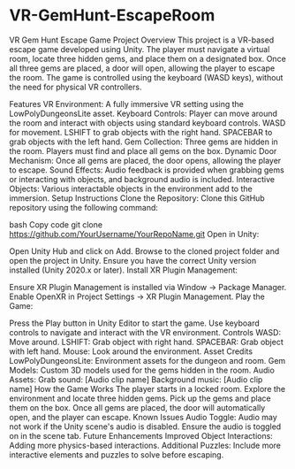 # VR-GemHunt-EscapeRoom
 
VR Gem Hunt Escape Game
Project Overview
This project is a VR-based escape game developed using Unity. The player must navigate a virtual room, locate three hidden gems, and place them on a designated box. Once all three gems are placed, a door will open, allowing the player to escape the room. The game is controlled using the keyboard (WASD keys), without the need for physical VR controllers.

Features
VR Environment: A fully immersive VR setting using the LowPolyDungeonsLite asset.
Keyboard Controls: Player can move around the room and interact with objects using standard keyboard controls.
WASD for movement.
LSHIFT to grab objects with the right hand.
SPACEBAR to grab objects with the left hand.
Gem Collection: Three gems are hidden in the room. Players must find and place all gems on the box.
Dynamic Door Mechanism: Once all gems are placed, the door opens, allowing the player to escape.
Sound Effects: Audio feedback is provided when grabbing gems or interacting with objects, and background audio is included.
Interactive Objects: Various interactable objects in the environment add to the immersion.
Setup Instructions
Clone the Repository:
Clone this GitHub repository using the following command:

bash
Copy code
git clone https://github.com/YourUsername/YourRepoName.git
Open in Unity:

Open Unity Hub and click on Add.
Browse to the cloned project folder and open the project in Unity.
Ensure you have the correct Unity version installed (Unity 2020.x or later).
Install XR Plugin Management:

Ensure XR Plugin Management is installed via Window -> Package Manager.
Enable OpenXR in Project Settings -> XR Plugin Management.
Play the Game:

Press the Play button in Unity Editor to start the game.
Use keyboard controls to navigate and interact with the VR environment.
Controls
WASD: Move around.
LSHIFT: Grab object with right hand.
SPACEBAR: Grab object with left hand.
Mouse: Look around the environment.
Asset Credits
LowPolyDungeonsLite: Environment assets for the dungeon and room.
Gem Models: Custom 3D models used for the gems hidden in the room.
Audio Assets:
Grab sound: [Audio clip name]
Background music: [Audio clip name]
How the Game Works
The player starts in a locked room.
Explore the environment and locate three hidden gems.
Pick up the gems and place them on the box.
Once all gems are placed, the door will automatically open, and the player can escape.
Known Issues
Audio Toggle: Audio may not work if the Unity scene's audio is disabled. Ensure the audio is toggled on in the scene tab.
Future Enhancements
Improved Object Interactions: Adding more physics-based interactions.
Additional Puzzles: Include more interactive elements and puzzles to solve before escaping.

